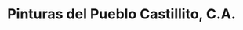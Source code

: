 ---
title: "Pinturas del Pueblo Castillito, C.A."
url: /ciudad-guayana-puerto-ordaz/pinturas-del-pueblo-castillito-c-a/
shop: Farben
---